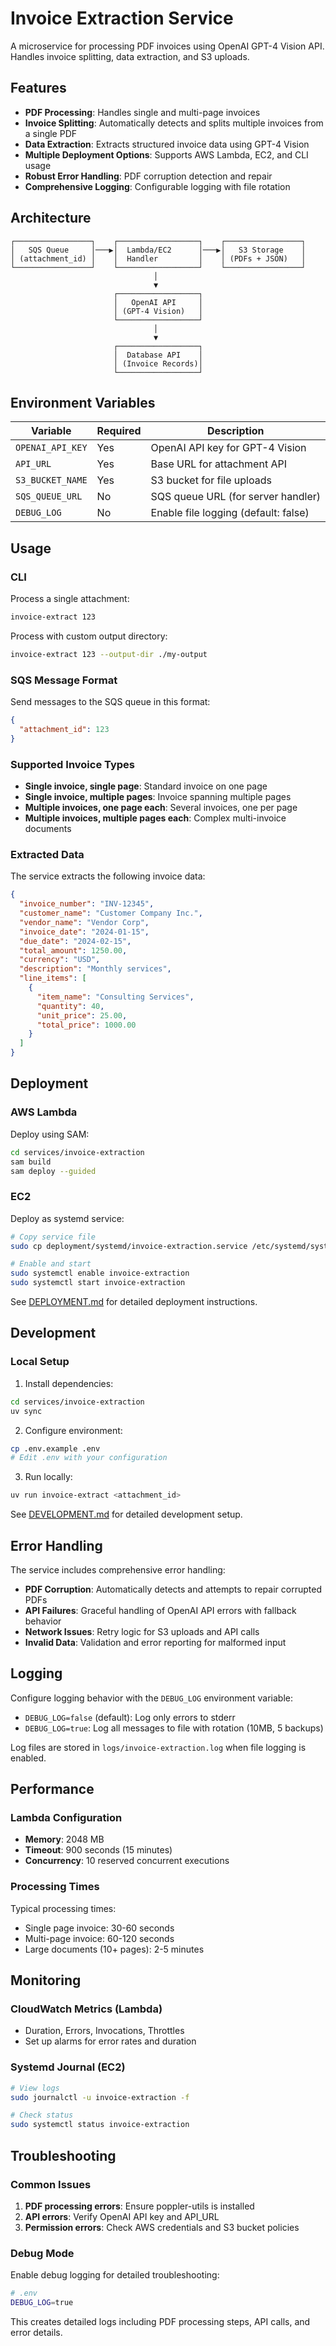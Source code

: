 # Invoice Extraction Service

A microservice for processing PDF invoices using OpenAI GPT-4 Vision API. Handles invoice splitting, data extraction, and S3 uploads.

## Features

- **PDF Processing**: Handles single and multi-page invoices
- **Invoice Splitting**: Automatically detects and splits multiple invoices from a single PDF
- **Data Extraction**: Extracts structured invoice data using GPT-4 Vision
- **Multiple Deployment Options**: Supports AWS Lambda, EC2, and CLI usage
- **Robust Error Handling**: PDF corruption detection and repair
- **Comprehensive Logging**: Configurable logging with file rotation

## Architecture

```
┌─────────────────┐    ┌──────────────────┐    ┌─────────────────┐
│   SQS Queue     │───▶│  Lambda/EC2      │───▶│   S3 Storage    │
│ (attachment_id) │    │  Handler         │    │ (PDFs + JSON)   │
└─────────────────┘    └──────────────────┘    └─────────────────┘
                                │
                                ▼
                       ┌──────────────────┐
                       │   OpenAI API     │
                       │ (GPT-4 Vision)   │
                       └──────────────────┘
                                │
                                ▼
                       ┌──────────────────┐
                       │  Database API    │
                       │ (Invoice Records)│
                       └──────────────────┘
```

## Environment Variables

| Variable | Required | Description |
|----------|----------|-------------|
| `OPENAI_API_KEY` | Yes | OpenAI API key for GPT-4 Vision |
| `API_URL` | Yes | Base URL for attachment API |
| `S3_BUCKET_NAME` | Yes | S3 bucket for file uploads |
| `SQS_QUEUE_URL` | No | SQS queue URL (for server handler) |
| `DEBUG_LOG` | No | Enable file logging (default: false) |

## Usage

### CLI

Process a single attachment:
```bash
invoice-extract 123
```

Process with custom output directory:
```bash
invoice-extract 123 --output-dir ./my-output
```

### SQS Message Format

Send messages to the SQS queue in this format:
```json
{
  "attachment_id": 123
}
```

### Supported Invoice Types

- **Single invoice, single page**: Standard invoice on one page
- **Single invoice, multiple pages**: Invoice spanning multiple pages
- **Multiple invoices, one page each**: Several invoices, one per page
- **Multiple invoices, multiple pages each**: Complex multi-invoice documents

### Extracted Data

The service extracts the following invoice data:

```json
{
  "invoice_number": "INV-12345",
  "customer_name": "Customer Company Inc.",
  "vendor_name": "Vendor Corp",
  "invoice_date": "2024-01-15",
  "due_date": "2024-02-15",
  "total_amount": 1250.00,
  "currency": "USD",
  "description": "Monthly services",
  "line_items": [
    {
      "item_name": "Consulting Services",
      "quantity": 40,
      "unit_price": 25.00,
      "total_price": 1000.00
    }
  ]
}
```

## Deployment

### AWS Lambda

Deploy using SAM:
```bash
cd services/invoice-extraction
sam build
sam deploy --guided
```

### EC2

Deploy as systemd service:
```bash
# Copy service file
sudo cp deployment/systemd/invoice-extraction.service /etc/systemd/system/

# Enable and start
sudo systemctl enable invoice-extraction
sudo systemctl start invoice-extraction
```

See [DEPLOYMENT.md](../../docs/DEPLOYMENT.md) for detailed deployment instructions.

## Development

### Local Setup

1. Install dependencies:
```bash
cd services/invoice-extraction
uv sync
```

2. Configure environment:
```bash
cp .env.example .env
# Edit .env with your configuration
```

3. Run locally:
```bash
uv run invoice-extract <attachment_id>
```

See [DEVELOPMENT.md](../../docs/DEVELOPMENT.md) for detailed development setup.

## Error Handling

The service includes comprehensive error handling:

- **PDF Corruption**: Automatically detects and attempts to repair corrupted PDFs
- **API Failures**: Graceful handling of OpenAI API errors with fallback behavior
- **Network Issues**: Retry logic for S3 uploads and API calls
- **Invalid Data**: Validation and error reporting for malformed input

## Logging

Configure logging behavior with the `DEBUG_LOG` environment variable:

- `DEBUG_LOG=false` (default): Log only errors to stderr
- `DEBUG_LOG=true`: Log all messages to file with rotation (10MB, 5 backups)

Log files are stored in `logs/invoice-extraction.log` when file logging is enabled.

## Performance

### Lambda Configuration

- **Memory**: 2048 MB
- **Timeout**: 900 seconds (15 minutes)
- **Concurrency**: 10 reserved concurrent executions

### Processing Times

Typical processing times:
- Single page invoice: 30-60 seconds
- Multi-page invoice: 60-120 seconds
- Large documents (10+ pages): 2-5 minutes

## Monitoring

### CloudWatch Metrics (Lambda)

- Duration, Errors, Invocations, Throttles
- Set up alarms for error rates and duration

### Systemd Journal (EC2)

```bash
# View logs
sudo journalctl -u invoice-extraction -f

# Check status
sudo systemctl status invoice-extraction
```

## Troubleshooting

### Common Issues

1. **PDF processing errors**: Ensure poppler-utils is installed
2. **API errors**: Verify OpenAI API key and API_URL
3. **Permission errors**: Check AWS credentials and S3 bucket policies

### Debug Mode

Enable debug logging for detailed troubleshooting:
```bash
# .env
DEBUG_LOG=true
```

This creates detailed logs including PDF processing steps, API calls, and error details.
